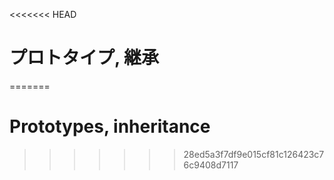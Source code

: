 <<<<<<< HEAD
# プロトタイプ, 継承
=======
# Prototypes, inheritance
>>>>>>> 28ed5a3f7df9e015cf81c126423c76c9408d7117
